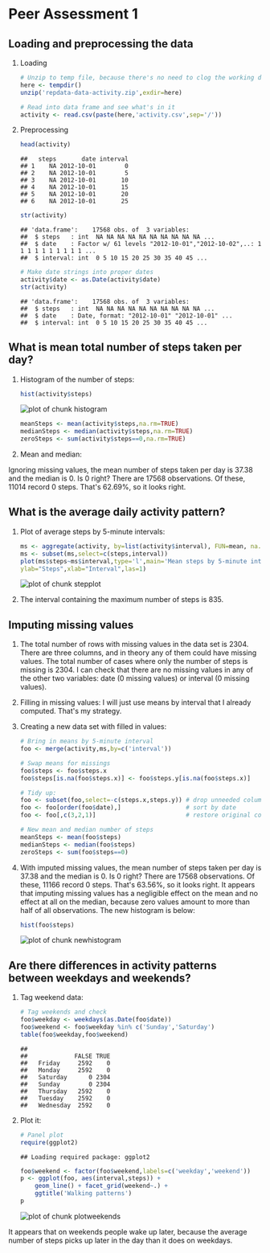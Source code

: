Peer Assessment 1
========================================================

## Loading and preprocessing the data

1. Loading
    
    ```r
    # Unzip to temp file, because there's no need to clog the working directory
    here <- tempdir()
    unzip('repdata-data-activity.zip',exdir=here)
    
    # Read into data frame and see what's in it
    activity <- read.csv(paste(here,'activity.csv',sep='/'))
    ```
2. Preprocessing
    
    ```r
    head(activity)
    ```
    
    ```
    ##   steps       date interval
    ## 1    NA 2012-10-01        0
    ## 2    NA 2012-10-01        5
    ## 3    NA 2012-10-01       10
    ## 4    NA 2012-10-01       15
    ## 5    NA 2012-10-01       20
    ## 6    NA 2012-10-01       25
    ```
    
    ```r
    str(activity)
    ```
    
    ```
    ## 'data.frame':	17568 obs. of  3 variables:
    ##  $ steps   : int  NA NA NA NA NA NA NA NA NA NA ...
    ##  $ date    : Factor w/ 61 levels "2012-10-01","2012-10-02",..: 1 1 1 1 1 1 1 1 1 1 ...
    ##  $ interval: int  0 5 10 15 20 25 30 35 40 45 ...
    ```
    
    ```r
    # Make date strings into proper dates
    activity$date <- as.Date(activity$date)
    str(activity)
    ```
    
    ```
    ## 'data.frame':	17568 obs. of  3 variables:
    ##  $ steps   : int  NA NA NA NA NA NA NA NA NA NA ...
    ##  $ date    : Date, format: "2012-10-01" "2012-10-01" ...
    ##  $ interval: int  0 5 10 15 20 25 30 35 40 45 ...
    ```

## What is mean total number of steps taken per day?

1. Histogram of the number of steps:

    
    ```r
    hist(activity$steps)
    ```
    
    ![plot of chunk histogram](figure/histogram.png) 
    
    ```r
    meanSteps <- mean(activity$steps,na.rm=TRUE)
    medianSteps <- median(activity$steps,na.rm=TRUE)
    zeroSteps <- sum(activity$steps==0,na.rm=TRUE)
    ```
    
2. Mean and median:

Ignoring missing values, the mean number of steps taken per day is 37.38 and the median is 0. Is 0 right? There are 17568 observations. Of these, 11014 record 0 steps. That's 62.69%, so it looks right.

## What is the average daily activity pattern?

1. Plot of average steps by 5-minute intervals:

    
    ```r
    ms <- aggregate(activity, by=list(activity$interval), FUN=mean, na.rm=TRUE)
    ms <- subset(ms,select=c(steps,interval))
    plot(ms$steps~ms$interval,type='l',main='Mean steps by 5-minute interval',
    ylab="Steps",xlab="Interval",las=1)
    ```
    
    ![plot of chunk stepplot](figure/stepplot.png) 
    
2. The interval containing the maximum number of steps is 835.

## Imputing missing values

1. The total number of rows with missing values in the data set is 2304. There are three columns, and in theory any of them could have missing values. The total number of cases where only the number of steps is missing is 2304. I can check that there are no missing values in any of the other two variables: date (0 missing values) or interval (0 missing values).

2. Filling in missing values: I will just use means by interval that I already computed. That's my strategy.

3. Creating a new data set with filled in values:

    
    ```r
    # Bring in means by 5-minute interval
    foo <- merge(activity,ms,by=c('interval'))
    
    # Swap means for missings
    foo$steps <- foo$steps.x
    foo$steps[is.na(foo$steps.x)] <- foo$steps.y[is.na(foo$steps.x)]
    
    # Tidy up:  
    foo <- subset(foo,select=-c(steps.x,steps.y)) # drop unneeded columns
    foo <- foo[order(foo$date),]                  # sort by date
    foo <- foo[,c(3,2,1)]                         # restore original column order
    
    # New mean and median number of steps
    meanSteps <- mean(foo$steps)
    medianSteps <- median(foo$steps)
    zeroSteps <- sum(foo$steps==0)
    ```

4. With imputed missing values, the mean number of steps taken per day is 37.38 and the median is 0. Is 0 right? There are 17568 observations. Of these, 11166 record 0 steps. That's 63.56%, so it looks right. It appears that imputing missing values has a negligible effect on the mean and no effect at all on the median, because zero values amount to more than half of all observations. The new histogram is below:

    
    ```r
    hist(foo$steps)
    ```
    
    ![plot of chunk newhistogram](figure/newhistogram.png) 

## Are there differences in activity patterns between weekdays and weekends?

1. Tag weekend data:

    
    ```r
    # Tag weekends and check
    foo$weekday <- weekdays(as.Date(foo$date))
    foo$weekend <- foo$weekday %in% c('Sunday','Saturday')
    table(foo$weekday,foo$weekend)
    ```
    
    ```
    ##            
    ##             FALSE TRUE
    ##   Friday     2592    0
    ##   Monday     2592    0
    ##   Saturday      0 2304
    ##   Sunday        0 2304
    ##   Thursday   2592    0
    ##   Tuesday    2592    0
    ##   Wednesday  2592    0
    ```
2. Plot it:
    
    
    ```r
    # Panel plot
    require(ggplot2)
    ```
    
    ```
    ## Loading required package: ggplot2
    ```
    
    ```r
    foo$weekend <- factor(foo$weekend,labels=c('weekday','weekend'))
    p <- ggplot(foo, aes(interval,steps)) + 
        geom_line() + facet_grid(weekend~.) +
        ggtitle('Walking patterns')
    p
    ```
    
    ![plot of chunk plotweekends](figure/plotweekends.png) 

It appears that on weekends people wake up later, because the average number of steps picks up later in the day than it does on weekdays.
